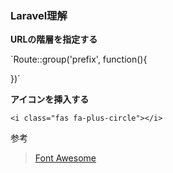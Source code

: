 ### Laravel理解

__URLの階層を指定する__

`Route::group('prefix', function(){

})`


__アイコンを挿入する__

`<i class="fas fa-plus-circle"></i>`

参考
>[Font Awesome](https://fontawesome.com/icons?d=gallery)

>[]()

>[]()

>[]()

>[]()

>[]()

>[]()

>[]()

>[]()

>[]()

>[]()
